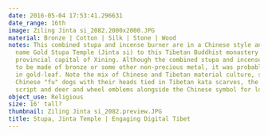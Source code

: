 ```yaml
---
date: 2016-05-04 17:53:41.296631
date_range: 16th
image: Ziling Jinta si_2082.2000x2000.JPG
material: Bronze | Cotton | Silk | Stone | Wood
notes: This combined stupa and incense burner are in a Chinese style and give the
  name Gold Stupa Temple (Jinta si) to this Tibetan Buddhist monastery in the Chinese
  provincial capital of Xining. Although the combined stupa and incense burner appear
  to be made of bronze or some other non-precious metal, it was probably once covered
  in gold-leaf. Note the mix of Chinese and Tibetan material culture, such as the
  Chinese "fu" dogs with their heads tied in Tibetan kata scarves, the Tibetan Lantsa
  script and deer and wheel emblems alongside the Chinese symbol for longevity.
object_use: Religious
size: 16' tall?
thumbnail: Ziling Jinta si_2082.preview.JPG
title: Stupa, Jinta Temple | Engaging Digital Tibet
---
```



